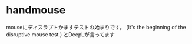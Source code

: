 # handmouse

mouseにディスラプトかますテストの始まりです。
(It's the beginning of the disruptive mouse test.) とDeepLが言ってます
